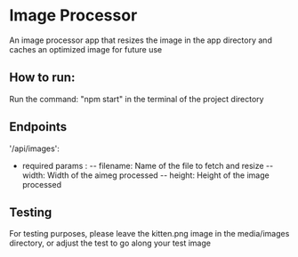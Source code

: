 # Image Processor

An image processor app that resizes the image in the app directory and caches an optimized image for future use

## How to run:

Run the command: "npm start" in the terminal of the project directory

## Endpoints

'/api/images':

-   required params :
    -- filename: Name of the file to fetch and resize
    -- width: Width of the aimeg processed
    -- height: Height of the image processed

## Testing

For testing purposes, please leave the kitten.png image in the media/images directory, or adjust the test to go along your test image

